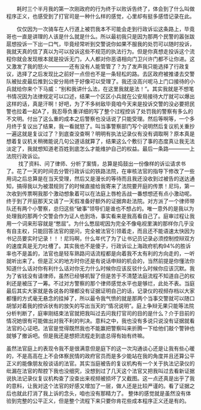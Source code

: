　　耗时三个半月我的第一次刚政府的行为终于以败诉告终了，体会到了什么叫做程序正义，也感受到了打官司是一种什么样的感觉，心里却有挺多感悟记录在此。


　　仅仅因为一次骑车在人行道上被罚我本不可能会走到行政诉讼这条路上，毕竟哥也一直是讲理的人该是什么就是什么。所以最初我只是因为那两个民警的嚣张跋扈想投诉一下出一口气，毕竟经常听到交警说你如果不服我的处罚可以随时投诉，我就天真的信了真以为可以投诉这些不规范的执法行为。但是你真想走投诉这个流程你就会发现根本就是投诉无门，人人都对你恶语相向门卫兴许门都不让你进。这又激发了我的怒火————还有没有人能管管了？为了发声我只能选择了行政复议，选择了之后发现比之前好一点但也不是一条轻松的路。去区政府被推诿去交警队被扯皮最后推到公安分局终于好像可以受理了。我还没高兴呢马上门口接待的小兵就给你来个下马威：“别和我讲什么法，在这里我就是法！”。其实我就是不想笔书情况因为法律规定可以口述，结果一个区区小兵就在公安局接待大厅就可以爆出这样的话，真是汗啊！好吧，为了不多树敌毕竟咱今天来是投诉交警的没必要把民警也拉着一起A了，我忍辱负重详细的写了整个过程控诉了处罚我的警察有多么的不文明。付出了这么重的成本之后警察也没话说了只能受理。然后等啊等，一个多月终于复议出了结果，我一看就怒了。叫当事警察部门写个说明然后复议机关重抄一遍这就是复议过了？到底查没查啊？明明有执法记录仪有没有调取啊？原本真是想着复议机关稍微能说几句公道话就算了，结果这么个敷衍了事的态度真让我无法淡定了，我就想知道老百姓到底怎么才能维护自己的权益。最后一条路————上法院行政诉讼。   
　　
找了资料、问了律师、分析了案情，总算是捣鼓出一份像样的诉讼请求书了。花了一天的时间去分管行政诉讼的铁路法院，在审核法官的指导下修改了一些用词之后总算是在当天受理，然后又是漫长的等待而且我还没收到过被告的送达通知，搞得我以为被潜规则了的时候直接给我寄来了法院要开庭的传票！尼玛，第一次收到传票啊我那个激动想象着可以在法庭上唇枪舌战一番想想还有点小激动呢。终于到了开庭那天又请了一天假准备好额外的证据奔赴法院。对方派了一个律师带队还有两个小警察，总归这些“破事”领导们是谁也不想占的。唯一意外的是我以为处理我的那两个交警会作为证人也到场，事实看来是我高看自己了。庭审过程让我用一个词来形容就是“憋屈”。为什么憋屈呢因为完全不像电视里演的那样你几乎没有自主权，只能回答法官的提问，完全被法官引领着走，而且还不能语速太快因为书记员要实时记录！！！尼玛啊，什么年代了为了让书记员记录必须控制控辩双方的速度真是无力吐槽了。其实我也不是傻子，行政诉讼上海政府机构94%的胜诉率也不是盖的，法官也是轻车熟路问话流程都是向着我不太有利的方向走的，一听就听出来了。但是正义的地方时你还是有说话申辩的机会的，当然前提是你懂法你知道什么话对你有利什么话对你无力什么时候你应该反驳什么时候你应该沉默。我为了省钱没有请律师，虽然已经够机智了但是苦于不清楚法庭流程不知道自己的权利还是被压了一筹。不过对方警察的那个律师感觉水平也是够烂，此处不表。当庭最后其实大家就是各说各的理都没有证据证明自己的话，记录仪的视频存档以大家都懂的方式毫无悬念的挂掉了，所以最令我气愤的就是那两个当事交警就可以随口胡邹对着我的控诉状有的放矢的写出当天的“情况说明”。庭上争辩无果只能等法院分析判断了，庭审刚结束法官就把我叫过去问我打官司的目的是什么？介于目前的情况她很有可能做出对我不利的判决。意料之中，我也没有多说只说没有证据就看法官的心证吧。法官是觉得既然我也不能赢把警察叫来折腾一下给他们敲个警钟也就够了撤诉吧。但是我还是想把流程走到底总得有始有终嘛。

虽然法官庭上的表现令我不是很满意但是庭下的这一次沟通谈心还是让我有些心暖的，不是高高在上不会体察民情的政府官员而是多少能站在我的角度并且还算公平正义的能像朋友般谈话的法官。其实当庭被告的复议机构有一个关于执法记录仪的纰漏在法官的帮腔下我也没细究，没想到过了几天这个法官又把我叫过去看新证据说执法记录仪复议机构查了没查出来视频被损坏了又截图。这一点还真是出乎了我的意料，让我对这个法官的好感又增加了一层，做人还是比较严谨的。看了证据之后也就此打消了我上诉的念头，咱也没有那精力了。
整体的感觉就是虽然没有体验到完整的公平正义，但是整个流程下来只要你肯花些成本程序正义还是有的。
　　
　　


